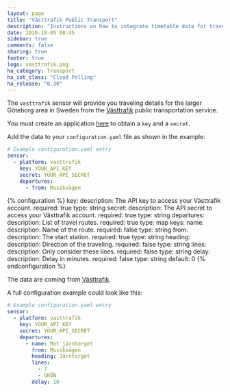 ```yaml
---
layout: page
title: "Västtrafik Public Transport"
description: "Instructions on how to integrate timetable data for traveling in Sweden within Home Assistant."
date: 2016-10-05 08:45
sidebar: true
comments: false
sharing: true
footer: true
logo: vasttrafik.png
ha_category: Transport
ha_iot_class: "Cloud Polling"
ha_release: "0.30"
---
```


The `vasttrafik` sensor will provide you traveling details for the larger Göteborg area in Sweden from the [Västtrafik](https://vasttrafik.se/) public transportation service.

You must create an application [here](https://developer.vasttrafik.se/portal/#/applications) to obtain a `key` and a `secret`.

Add the data to your `configuration.yaml` file as shown in the example:

```yaml
# Example configuration.yaml entry
sensor:
  - platform: vasttrafik
    key: YOUR_API_KEY
    secret: YOUR_API_SECRET
    departures:
      - from: Musikvägen
```

{% configuration %}
key:
  description: The API key to access your Västtrafik account.
  required: true
  type: string
secret:
  description: The API secret to access your Västtrafik account.
  required: true
  type: string
departures:
  description: List of travel routes.
  required: true
  type: map
  keys:
    name:
      description: Name of the route.
      required: false
      type: string
    from:
      description: The start station.
      required: true
      type: string
    heading:
      description: Direction of the traveling.
      required: false
      type: string
    lines:
      description: Only consider these lines.
      required: false
      type: string
    delay:
      description: Delay in minutes.
      required: false
      type: string
      default: 0
{% endconfiguration %}

The data are coming from [Västtrafik](https://vasttrafik.se/).

A full configuration example could look like this:

```yaml
# Example configuration.yaml entry
sensor:
  - platform: vasttrafik
    key: YOUR_API_KEY
    secret: YOUR_API_SECRET
    departures:
      - name: Mot järntorget
        from: Musikvägen
        heading: Järntorget
        lines:
          - 7
          - GRÖN
        delay: 10
```
